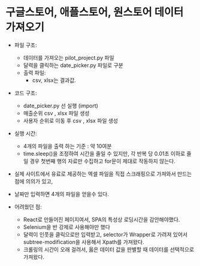 # 구글스토어, 애플스토어, 원스토어 데이터 가져오기
* 파일 구조:
  * 데이터를 가져오는 pilot_project.py 파일
  * 달력을 클릭하는 date_picker.py 파일로 구분
  * 출력 파일:
    * csv, xlsx는 결과값.
* 코드 구조:
  * date_picker.py 선 실행 (import)
  * 매출순위 csv , xlsx 파일 생성
  * 사용자 순위로 이동 후 csv , xlsx 파일 생성
* 실행 시간:
  * 4개의 파일을 출력 하는 기준 : 약 10여분
  * time.sleep()을 조정하여 시간을 줄일 수 있지만, 각 반복 당 0.01초 이하로 줄일 경우 첫번째 행의 자료만 수집하고 for문이 제대로 작동하지 않는다.
* 실제 사이트에서 유료로 제공하는 엑셀 파일을 직접 스크래핑으로 가져와서 만드는 점에 의의가 있고,
* 날짜만 입력하면 4개의 파일을 얻을수 있다.

* 어려웠던 점:
  * React로 만들어진 페이지여서, SPA의 특성상 로딩시간을 감안해야했다. 
  * Selenium을 반 강제로 사용해야만 했다
  * 달력이 인풋을 클릭으로만 입력받고, selector가 Wrapper로 가려져 있어서 subtree-modification을 사용해서 Xpath를 가져왔다.
  * 크롤링의 시간이 오래 걸려서, 옳은 데이터 값을 판별할 때 데이터를 선택적으로 가져왔다.
